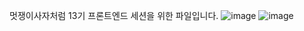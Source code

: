 멋쟁이사자처럼 13기 프론트엔드 세션을 위한 파일입니다.
![image](https://github.com/user-attachments/assets/7bfd1b5c-dad3-4995-8220-db1db910563b)
![image](https://github.com/user-attachments/assets/0adccd4a-6b91-4a09-9fd8-dc755a8de2c1)
